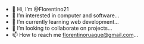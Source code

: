 - 👋 Hi, I’m @Florentino21
- 👀 I’m interested in computer and software...
- 🌱 I’m currently learning web development...
- 💞️ I’m looking to collaborate on projects...
- 📫 How to reach me florentinoruaque@gmail.com...

<!---
Florentino21/Florentino21 is a ✨ special ✨ repository because its `README.md` (this file) appears on your GitHub profile.
You can click the Preview link to take a look at your changes.
--->
